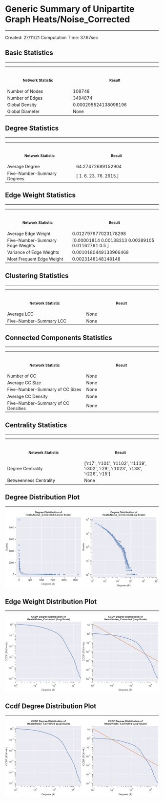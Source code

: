 # Generic Summary of Unipartite Graph **Heats/Noise_Corrected**
---
Created: 27/11/21
Computation Time: 37.67sec

## Basic Statistics
---
<table>
<tr><th align="center"><img width="441" height="1"><p><small>Network Statistic</small></p></th><th align="center"><img width="441" height="1"><p><small>Result</small></p></th></tr>
<tr><td>Number of Nodes</td><td>108748</td></tr>
<tr><td>Number of Edges</td><td>3494874</td></tr>
<tr><td>Global Density</td><td>0.000295524138098196</td></tr>
<tr><td>Global Diameter</td><td>None</td></tr>
</table>

## Degree Statistics
---
<table>
<tr><th align="center"><img width="441" height="1"><p><small>Network Statistic</small></p></th><th align="center"><img width="441" height="1"><p><small>Result</small></p></th></tr>
<tr><td>Average Degree</td><td>64.27472689152904</td></tr>
<tr><td>Five-Number-Summary Degrees</td><td>[   1.    6.   23.   76. 2615.]</td></tr>
</table>

## Edge Weight Statistics
---
<table>
<tr><th align="center"><img width="441" height="1"><p><small>Network Statistic</small></p></th><th align="center"><img width="441" height="1"><p><small>Result</small></p></th></tr>
<tr><td>Average Edge Weight</td><td>0.012797977023178298</td></tr>
<tr><td>Five-Number-Summary Edge Weights</td><td>[0.00001814 0.00138313 0.00389105 0.01162791 0.5       ]</td></tr>
<tr><td>Variance of Edge Weights</td><td>0.0010180449133966468</td></tr>
<tr><td>Most Frequent Edge Weight</td><td>0.0023148148148148</td></tr>
</table>

## Clustering Statistics
---
<table>
<tr><th align="center"><img width="441" height="1"><p><small>Network Statistic</small></p></th><th align="center"><img width="441" height="1"><p><small>Result</small></p></th></tr>
<tr><td>Average LCC</td><td>None</td></tr>
<tr><td>Five-Number-Summary LCC</td><td>None</td></tr>
</table>

## Connected Components Statistics
---
<table>
<tr><th align="center"><img width="441" height="1"><p><small>Network Statistic</small></p></th><th align="center"><img width="441" height="1"><p><small>Result</small></p></th></tr>
<tr><td>Number of CC</td><td>None</td></tr>
<tr><td>Average CC Size</td><td>None</td></tr>
<tr><td>Five-Number-Summary of CC Sizes</td><td>None</td></tr>
<tr><td>Average CC Density</td><td>None</td></tr>
<tr><td>Five-Number-Summary of CC Densities</td><td>None</td></tr>
</table>

## Centrality Statistics
---
<table>
<tr><th align="center"><img width="441" height="1"><p><small>Network Statistic</small></p></th><th align="center"><img width="441" height="1"><p><small>Result</small></p></th></tr>
<tr><td>Degree Centrality</td><td>['r17', 'r101', 'r1102', 'r1119', 'r302', 'r29', 'r1023', 'r138', 'r226', 'r15']</td></tr>
<tr><td>Betweenness Centrality</td><td>None</td></tr>
</table>

## Degree Distribution Plot
---
![image](data/graph_summaries/backboned_projections/heats/noise_corrected/assets/degree_distribution.jpg)

## Edge Weight Distribution Plot
---
![image](data/graph_summaries/backboned_projections/heats/noise_corrected/assets/edge_weight_distribution.jpg)

## Ccdf Degree Distribution Plot
---
![image](data/graph_summaries/backboned_projections/heats/noise_corrected/assets/ccdf_degree_distribution.jpg)

